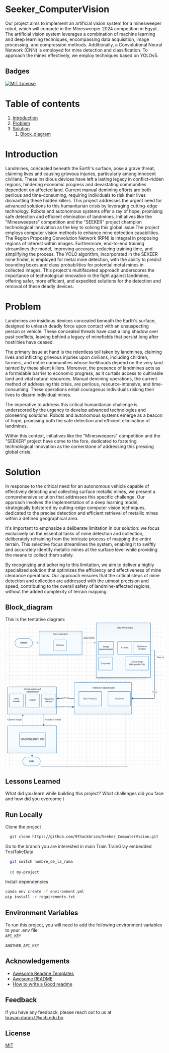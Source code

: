 # Seeker_ComputerVision
Our project aims to implement an artificial vision system for a minesweeper robot, which will compete in the Minesweeper 2024 competition in Egypt. The artificial vision system leverages a combination of machine learning and deep learning techniques, encompassing data acquisition, image processing, and compression methods. Additionally, a Convolutional Neural Network (CNN) is employed for mine detection and classification. To approach the mines effectively, we employ techniques based on YOLOv5.

## Badges  
[![MIT License](https://img.shields.io/badge/License-MIT-green.svg)](https://choosealicense.com/licenses/mit/)  


# Table of contents  
1. [Introduction](#Introduction)  
2. [Problem](#Problem)  
3. [Solution](#Solution)
   1. [Block_diagram](#Block_diagram)


# Introduction
Landmines, concealed beneath the Earth's surface, pose a grave threat, claiming lives and causing grievous injuries, particularly among innocent civilians. These insidious devices have left a lasting legacy in conflict-ridden regions, hindering economic progress and devastating communities dependent on affected land. Current manual demining efforts are both perilous and time-consuming, requiring individuals to risk their lives dismantling these hidden killers. This project addresses the urgent need for advanced solutions to this humanitarian crisis by leveraging cutting-edge technology. Robots and autonomous systems offer a ray of hope, promising safe detection and efficient elimination of landmines. Initiatives like the "Minesweepers" competition and the "SEEKER" project champion technological innovation as the key to solving this global issue.The project employs computer vision methods to enhance mine detection capabilities. The Region Proposing Convolution Network (RPN) is integral in proposing regions of interest within images. Furthermore, end-to-end training streamlines the model, improving accuracy, reducing training time, and simplifying the process. The YOLO algorithm, incorporated in the SEKEER mine finder, is employed for metal mine detection, with the ability to predict bounding boxes and class probabilities for potential metal mines in collected images. This project's multifaceted approach underscores the importance of technological innovation in the fight against landmines, offering safer, more efficient, and expedited solutions for the detection and removal of these deadly devices.

# Problem
Landmines are insidious devices concealed beneath the Earth's surface, designed to unleash deadly force upon contact with an unsuspecting person or vehicle. These concealed threats have cast a long shadow over past conflicts, leaving behind a legacy of minefields that persist long after hostilities have ceased.

The primary issue at hand is the relentless toll taken by landmines, claiming lives and inflicting grievous injuries upon civilians, including children, farmers, and entire communities whose livelihoods depend on the very land tainted by these silent killers. Moreover, the presence of landmines acts as a formidable barrier to economic progress, as it curtails access to cultivable land and vital natural resources. Manual demining operations, the current method of addressing this crisis, are perilous, resource-intensive, and time-consuming. These operations entail courageous individuals risking their lives to disarm individual mines.

The imperative to address this critical humanitarian challenge is underscored by the urgency to develop advanced technologies and pioneering solutions. Robots and autonomous systems emerge as a beacon of hope, promising both the safe detection and efficient elimination of landmines.

Within this context, initiatives like the "Minesweepers" competition and the "SEEKER" project have come to the fore, dedicated to fostering technological innovation as the cornerstone of addressing this pressing global crisis.

# Solution
In response to the critical need for an autonomous vehicle capable of effectively detecting and collecting surface metallic mines, we present a comprehensive solution that addresses this specific challenge. Our approach involves the implementation of a deep learning model, strategically bolstered by cutting-edge computer vision techniques, dedicated to the precise detection and efficient retrieval of metallic mines within a defined geographical area.

It's important to emphasize a deliberate limitation in our solution: we focus exclusively on the essential tasks of mine detection and collection, deliberately refraining from the intricate process of mapping the entire terrain. This selective focus streamlines the system, enabling it to swiftly and accurately identify metallic mines at the surface level while providing the means to collect them safely. 

By recognizing and adhering to this limitation, we aim to deliver a highly specialized solution that optimizes the efficiency and effectiveness of mine clearance operations. Our approach ensures that the critical steps of mine detection and collection are addressed with the utmost precision and speed, contributing to the overall safety of landmine-affected regions, without the added complexity of terrain mapping.
## Block_diagram
This is the tentative diagram:
![App Screenshot](docs/img/diagramV3.png)



## Lessons Learned  

What did you learn while building this project? What challenges did you face and how did you overcome t

## Run Locally  

Clone the project  

~~~bash  
  git clone https://github.com/97hackbrian/Seeker_ComputerVision.git
~~~


Go to the branch you are interested in
main
Train
TrainGray
embedded
TestTakeData
~~~bash  
  git switch nombre_de_la_rama

  cd my-project
~~~

Install dependencies  

~~~bash  
conda env create -f environment.yml
pip install -r requirements.txt

~~~


## Environment Variables  

To run this project, you will need to add the following environment variables to your .env file  
`API_KEY`  

`ANOTHER_API_KEY` 

## Acknowledgements  

- [Awesome Readme Templates](https://awesomeopensource.com/project/elangosundar/awesome-README-templates)
- [Awesome README](https://github.com/matiassingers/awesome-readme)
- [How to write a Good readme](https://bulldogjob.com/news/449-how-to-write-a-good-readme-for-your-github-project)

## Feedback  

If you have any feedback, please reach out to us at brayan.duran.t@ucb.edu.bo

## License  

[MIT](https://choosealicense.com/licenses/mit/)
